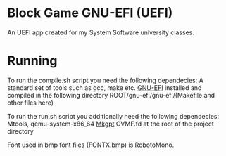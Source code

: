 # Block Game GNU-EFI (UEFI)

An UEFI app created for my System Software university classes.

# Running

To run the compile.sh script you need the following dependecies:
A standard set of tools such as gcc, make etc.
[GNU-EFI]() installed and compiled in the following directory ROOT/gnu-efi/gnu-efi/(Makefile and other files here)

To run the run.sh script you additionally need the following dependecies:
Mtools, qemu-system-x86_64
[Mkgpt](https://github.com/jncronin/mkgpt)
OVMF.fd at the root of the project directory

Font used in bmp font files (FONTX.bmp) is RobotoMono.
